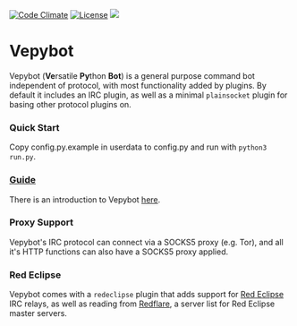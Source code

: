 [![Code Climate](https://codeclimate.com/github/shacknetisp/vepybot/badges/gpa.svg)](https://codeclimate.com/github/shacknetisp/vepybot) [![License](https://img.shields.io/badge/license-MIT-blue.svg)](LICENSE.md)
![](https://img.shields.io/github/tag/shacknetisp/vepybot.svg)

Vepybot
======

Vepybot (**Ve**rsatile **Py**thon **Bot**) is a general purpose command bot independent of protocol, with most functionality added by plugins.
By default it includes an IRC plugin, as well as a minimal `plainsocket` plugin for basing other protocol plugins on.

### Quick Start
Copy config.py.example in userdata to config.py and run with `python3 run.py`.

### [Guide](doc/guide.md)
There is an introduction to Vepybot [here](doc/guide.md).

### Proxy Support
Vepybot's IRC protocol can connect via a SOCKS5 proxy (e.g. Tor), and all it's HTTP functions can also have a SOCKS5 proxy applied.

### Red Eclipse
Vepybot comes with a `redeclipse` plugin that adds support for [Red Eclipse](http://redeclipse.net) IRC relays, as well as reading from [Redflare](https://github.com/stainsby/redflare), a server list for Red Eclipse master servers.
